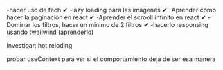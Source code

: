 -hacer uso de fech ✔
-lazy loading para las imagenes ✔
-Aprender cómo hacer la paginación en react ✔
-Aprender el scrooll infinito en react ✔
-Dominar los filtros, hacer un minimo de 2 filtros ✔
-hacerlo responsing usando twailwind (aprenderlo)

Investigar: hot reloding

probar useContext para ver si el comportamiento deja de ser esa manera
